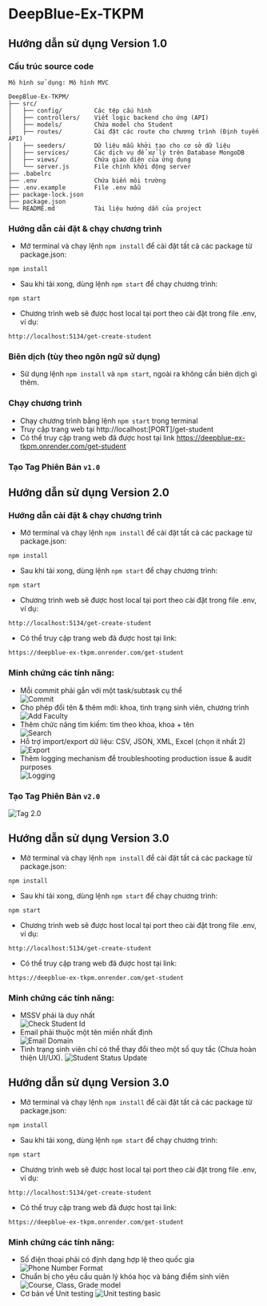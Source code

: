# DeepBlue-Ex-TKPM
## Hướng dẫn sử dụng **Version 1.0**
### Cấu trúc source code
```
Mô hình sử dụng: Mô hình MVC

DeepBlue-Ex-TKPM/
├── src/
│   ├── config/         Các tệp cấu hình
│   ├── controllers/    Viết logic backend cho ứng (API)
│   ├── models/         Chứa model cho Student
│   ├── routes/         Cài đặt các route cho chương trình (Định tuyến API)
│   ├── seeders/        Dữ liệu mẫu khởi tạo cho cơ sở dữ liệu
│   ├── services/       Các dịch vụ để xử lý trên Database MongoDB
│   ├── views/          Chứa giao diện của ứng dụng
│   └── server.js       File chính khởi động server
├── .babelrc
├── .env                Chứa biến môi trường
├── .env.example        File .env mẫu
├── package-lock.json
├── package.json
└── README.md           Tài liệu hướng dẫn của project
```

### Hướng dẫn cài đặt & chạy chương trình
- Mở terminal và chạy lệnh `npm install` để cài đặt tất cả các package từ package.json:
```
npm install
```
- Sau khi tải xong, dùng lệnh `npm start` để chạy chương trình:
```
npm start
```
- Chương trình web sẽ được host local tại port theo cài đặt trong file .env, ví dụ:
```
http://localhost:5134/get-create-student
```

### Biên dịch (tùy theo ngôn ngữ sử dụng)
- Sử dụng lệnh `npm install` và `npm start`, ngoài ra không cần biên dịch gì thêm.

### Chạy chương trình
- Chạy chương trình bằng lệnh `npm start` trong terminal
- Truy cập trang web tại http://localhost:[PORT]/get-student
- Có thể truy cập trang web đã được host tại link https://deepblue-ex-tkpm.onrender.com/get-student

### Tạo Tag Phiên Bản `v1.0` 

## Hướng dẫn sử dụng **Version 2.0**

### Hướng dẫn cài đặt & chạy chương trình
- Mở terminal và chạy lệnh `npm install` để cài đặt tất cả các package từ package.json:
```
npm install
```
- Sau khi tải xong, dùng lệnh `npm start` để chạy chương trình:
```
npm start
```
- Chương trình web sẽ được host local tại port theo cài đặt trong file .env, ví dụ:
```
http://localhost:5134/get-create-student
```
- Có thể truy cập trang web đã được host tại link:
```
https://deepblue-ex-tkpm.onrender.com/get-student
```

### Minh chứng các tính năng:
- Mỗi commit phải gắn với một task/subtask cụ thể  
![Commit](images/commit.png)
- Cho phép đổi tên & thêm mới: khoa, tình trạng sinh viên, chương trình  
![Add Faculty](images/add_faculty.png)
- Thêm chức năng tìm kiếm:  tìm theo khoa, khoa + tên  
![Search](images/search.png)
- Hỗ trợ import/export dữ liệu: CSV, JSON, XML, Excel (chọn ít nhất 2)  
![Export](images/export.png)
- Thêm logging mechanism để troubleshooting production issue & audit purposes  
![Logging](images/logging.png)

### Tạo Tag Phiên Bản `v2.0`
![Tag 2.0](images/tag_2_0.png)


## Hướng dẫn sử dụng **Version 3.0**
- Mở terminal và chạy lệnh `npm install` để cài đặt tất cả các package từ package.json:
```
npm install
```
- Sau khi tải xong, dùng lệnh `npm start` để chạy chương trình:
```
npm start
```
- Chương trình web sẽ được host local tại port theo cài đặt trong file .env, ví dụ:
```
http://localhost:5134/get-create-student
```
- Có thể truy cập trang web đã được host tại link:
```
https://deepblue-ex-tkpm.onrender.com/get-student
```

### Minh chứng các tính năng:
- MSSV phải là duy nhất  
![Check Student Id](images/checkExistStudentID.png)
- Email phải thuộc một tên miền nhất định  
![Email Domain](images/checkInvalidDomain.png)
- Tình trạng sinh viên chỉ có thể thay đổi theo một số quy tắc (Chưa hoàn thiện UI/UX).
![Student Status Update](images/validateStudentStatusUpdate.png)

## Hướng dẫn sử dụng **Version 3.0**
- Mở terminal và chạy lệnh `npm install` để cài đặt tất cả các package từ package.json:
```
npm install
```
- Sau khi tải xong, dùng lệnh `npm start` để chạy chương trình:
```
npm start
```
- Chương trình web sẽ được host local tại port theo cài đặt trong file .env, ví dụ:
```
http://localhost:5134/get-create-student
```
- Có thể truy cập trang web đã được host tại link:
```
https://deepblue-ex-tkpm.onrender.com/get-student
```

### Minh chứng các tính năng:
- Số điện thoại phải có định dạng hợp lệ theo quốc gia 
![Phone Number Format](images/phoneNumberFormat.png)
- Chuẩn bị cho yêu cầu quản lý khóa học và bảng điểm sinh viên   
![Course, Class, Grade model](images/course_class_grade_model.png)
- Cơ bản về Unit testing 
![Unit testing basic](images/)
